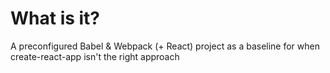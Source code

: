 # What is it?

A preconfigured Babel & Webpack (+ React) project as a baseline for when create-react-app isn't the right approach

